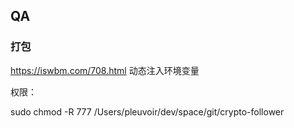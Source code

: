 
## QA

### 打包

https://iswbm.com/708.html 动态注入环境变量

权限：

sudo chmod -R 777 /Users/pleuvoir/dev/space/git/crypto-follower
